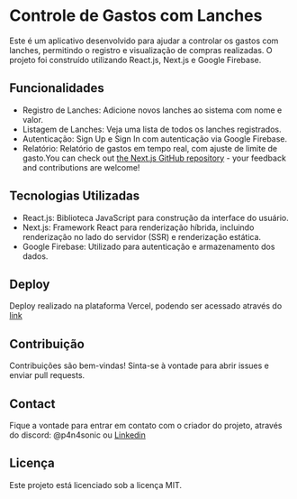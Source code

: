 # Controle de Gastos com Lanches

Este é um aplicativo desenvolvido para ajudar a controlar os gastos com lanches, permitindo o registro e visualização de compras realizadas. O projeto foi construído utilizando React.js, Next.js e Google Firebase.

## Funcionalidades

- Registro de Lanches: Adicione novos lanches ao sistema com nome e valor.
- Listagem de Lanches: Veja uma lista de todos os lanches registrados.
- Autenticação: Sign Up e Sign In com autenticação via Google Firebase.
- Relatório: Relatório de gastos em tempo real, com ajuste de limite de gasto.You can check out [the Next.js GitHub repository](https://github.com/vercel/next.js/) - your feedback and contributions are welcome!

## Tecnologias Utilizadas
- React.js: Biblioteca JavaScript para construção da interface do usuário.
- Next.js: Framework React para renderização híbrida, incluindo renderização no lado do servidor (SSR) e renderização estática.
- Google Firebase: Utilizado para autenticação e armazenamento dos dados.

## Deploy
Deploy realizado na plataforma Vercel, podendo ser acessado através do [link](https://food-control-react.vercel.app/)

## Contribuição
Contribuições são bem-vindas! Sinta-se à vontade para abrir issues e enviar pull requests.

## Contact
Fique a vontade para entrar em contato com o criador do projeto, através do discord: @p4n4sonic ou [Linkedin](https://www.linkedin.com/in/jonas-chagas/) 

## Licença
Este projeto está licenciado sob a licença MIT.
